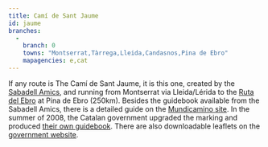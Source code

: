 ```yaml
---
title: Camí de Sant Jaume
id: jaume
branches:
  -
    branch: 0
    towns: "Montserrat,Tàrrega,Lleida,Candasnos,Pina de Ebro"
    mapagencies: e,cat
---
```


If any route is The Camí de Sant Jaume, it is this one, created by the [Sabadell Amics][0], and running from Montserrat via Lleida/Lérida to the [Ruta del Ebro][1] at Pina de Ebro (250km). Besides the guidebook available from the Sabadell Amics, there is a detailed guide on the [Mundicamino site][2]. In the summer of 2008, the Catalan government upgraded the marking and produced [their own guidebook][3]. There are also downloadable leaflets on the [government website][4].

[0]: http://www.camisantjaume.com
[1]: ebro.html
[2]: http://www.mundicamino.com/rutas.cfm?id=48
[3]: http://www.gencat.cat/diue/serveis/publicacions/turisme/index.html#a11
[4]: http://www.gencat.cat/diue/serveis/publicacions/turisme/tramscsj/index.html